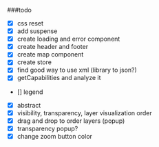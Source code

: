 ###todo

- [x] css reset
- [x] add suspense
- [x] create loading and error component
- [x] create header and footer
- [x] create map component
- [x] create store
- [x] find good way to use xml (library to json?)
- [x] getCapabilities and analyze it
- [] legend
- [x] abstract
- [x] visibility, transparency, layer visualization order
- [x] drag and drop to order layers (popup)
- [x] transparency popup?
- [x] change zoom button color
